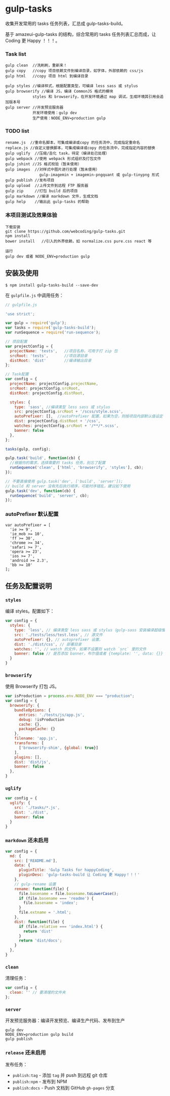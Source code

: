 # gulp-tasks

收集开发常用的 tasks 任务列表，汇总成 gulp-tasks-build。

基于 amazeui-gulp-tasks 的结构，综合常用的 tasks 任务列表汇总而成，让 Coding 更 Happy ！！！。

### Task list

```
gulp clean  //洗刷刷，重新来！
gulp copy   //copy 项目依赖文件到编译目录，如字体，外部依赖的 css/js
gulp html   //copy 项目 html 到编译目录

gulp styles //编译样式，根据配置类型，可编译 less sass 或 stylus
gulp browserify //编译 JS，编译 CommonJS 格式的模块
            styles 和 browserify，在开发环境通过 map 调试，生成环境其引用会追加版本号
gulp server //开发预览服务器
            开发环境使用：gulp dev
            生产使用：NODE_ENV=production gulp
```

### TODO list

```
rename.js  //重命名脚本，可集成编译或copy 的任务流中，完成指定重命名
replace.js //自定义替换脚本，可集成编译或copy 的任务流中，完成指定内容的替换
gulp uglify  //压缩/丑化 task，待定（编译处已处理）
gulp webpack //使用 webpack 形式组织及打包文件
gulp jshint //JS 格式校验（暂未使用）
gulp images  //对样式中图片进行处理（暂未使用）
               gulp-imagemin + imagemin-pngquant 或 gulp-tinypng 形式
gulp publish //发布项目
gulp upload  //上传文件到远程 FTP 服务器
gulp zip     //打包 build 后的项目
gulp markdown //编译 markdown 文件，生成文档
gulp help    //输出此 gulp-tasks 的帮助
```

### 本项目测试及效果体验

```
下载安装
git clone https://github.com/webcoding/gulp-tasks.git
npm install
bower install   //引入的外界依赖，如 normalize.css pure.css react 等

运行
gulp dev 或者 NODE_ENV=production gulp
```

## 安装及使用

```
$ npm install gulp-tasks-build --save-dev
```

在 `gulpfile.js` 中调用任务：

```js
// gulpfile.js

'use strict';

var gulp = require('gulp');
var tasks = require('gulp-tasks-build');
var runSequence = require('run-sequence');

// 项目配置
var projectConfig = {
  projectName: 'tests',   //项目名称，可用于打 zip 包
  srcRoot: 'tests',       //项目源目录
  distRoot: 'dist'        //编译输出目录
};

// Task配置
var config = {
  projectName: projectConfig.projectName,
  srcRoot: projectConfig.srcRoot,
  distRoot: projectConfig.distRoot,

  styles: {
    type: 'sass', //编译类型 less sass 或 stylus
    src: projectConfig.srcRoot + '/scss/style.scss',
    autoPrefixer: [],  //autoPrefixer 配置，如果为空，则按项目内部默认值设定
    dist: projectConfig.distRoot + '/css',
    watches: projectConfig.srcRoot + '/**/*.scss',
    banner: false
  },
};

tasks(gulp, config);

gulp.task('build', function(cb) {
  //根据你的需求，选择需要的 tasks 任务，别忘了配置
  runSequence('clean', ['html', 'browserify', 'styles'], cb);
});

// 不要直接使用 gulp.task('dev', ['build', 'server']);
// build 和 server 没有先后执行顺序，可能时序错乱，建议如下使用
gulp.task('dev', function(cb) {
  runSequence('build', 'server', cb);
});
```

### autoPrefixer 默认配置

```
var autoPrefixer = [
  'ie >= 9',
  'ie_mob >= 10',
  'ff >= 30',
  'chrome >= 34',
  'safari >= 7',
  'opera >= 23',
  'ios >= 7',
  'android >= 2.3',
  'bb >= 10'
];
```

## 任务及配置说明

### `styles`

编译 styles。配置如下：

```js
var config = {
  styles: {
    type: 'less', // 编译类型 less sass 或 stylus（gulp-sass 安装编译超级慢）
    src: './tests/less/test.less', // 源文件
    autoPrefixer: {}, // autoprefixer 设置，
    dist: './dist/css', // 部署目录
    watches: '', // watch 的文件，如果不设置则 watch `src` 里的文件
    banner: false // 是否添加 banner，布尔值或者 {template: '', data: {}}
  }
}
```

### `browserify`

使用 Browserify 打包 JS。

```js
var isProduction = process.env.NODE_ENV === "production";
var config = {
  browserify: {
    bundleOptions: {
      entries: './tests/js/app.js',
      debug: !isProduction
      cache: {},
      packageCache: {}
    },
    filename: 'app.js',
    transforms: [
      ['browserify-shim', {global: true}]
    ],
    plugins: [],
    dist: 'dist/js',
    banner: false
  },
}
```

### `uglify`

```js
var config = {
  uglify: {
    src: './tasks/*.js',
    dist: './dist',
    banner: false
  }
}
```

### `markdown` 还未启用

```js
var config = {
  md: {
    src: ['README.md'],
    data: {
      pluginTitle: 'Gulp Tasks for happyCoding',
      pluginDesc: 'gulp-tasks-build 让 Coding 更 Happy！！！'
    },
    // gulp-rename 设置
    rename: function(file) {
      file.basename = file.basename.toLowerCase();
      if (file.basename === 'readme') {
        file.basename = 'index';
      }
      file.extname = '.html';
    },
    dist: function(file) {
      if (file.relative === 'index.html') {
        return 'dist'
      }
      return 'dist/docs';
    }
  },
}
```

### `clean`

清理任务：

```js
var config = {
  clean: '' // 要清理的文件夹
};
```

### `server`

开发预览服务器：编译开发预览、编译生产代码、发布到生产

```
gulp dev
NODE_ENV=production gulp build
gulp publish
```

### `release` 还未启用

发布任务：

- `publish:tag` - 添加 `tag` 并 push 到远程 git 仓库
- `publish:npm` - 发布到 NPM
- `publish:docs` - Push 文档到 GitHub `gh-pages` 分支

